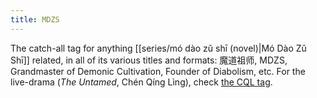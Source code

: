 ```yaml
---
title: MDZS
---
```

The catch-all tag for anything [[series/mó dào zǔ shī (novel)|Mó Dào Zǔ Shī]] related, in all of its various titles and formats: 魔道祖师, MDZS, Grandmaster of Demonic Cultivation, Founder of Diabolism, etc. For the live-drama (*The Untamed*, Chén Qíng Lìng), check <a href="/tags/cql/" class="internal-link">the CQL tag</a>.